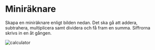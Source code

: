 # Miniräknare

Skapa en miniräknare enligt bilden nedan. Det ska gå att addera, subtrahera, multiplicera samt dividera och få fram en summa.
Siffrorna skrivs in en åt gången.

![calculator](https://user-images.githubusercontent.com/54267140/95747624-08acbd00-0c99-11eb-8959-cc9e97feaa85.png)
